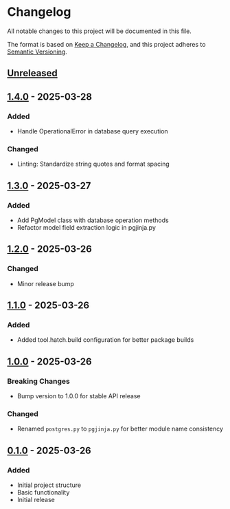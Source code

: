 # Changelog

All notable changes to this project will be documented in this file.

The format is based on [Keep a Changelog](https://keepachangelog.com/en/1.0.0/),
and this project adheres to [Semantic Versioning](https://semver.org/spec/v2.0.0.html).

## [Unreleased]

## [1.4.0] - 2025-03-28

### Added
- Handle OperationalError in database query execution

### Changed
- Linting: Standardize string quotes and format spacing

## [1.3.0] - 2025-03-27

### Added
- Add PgModel class with database operation methods
- Refactor model field extraction logic in pgjinja.py

## [1.2.0] - 2025-03-26

### Changed
- Minor release bump

## [1.1.0] - 2025-03-26

### Added
- Added tool.hatch.build configuration for better package builds

## [1.0.0] - 2025-03-26

### Breaking Changes
- Bump version to 1.0.0 for stable API release

### Changed
- Renamed `postgres.py` to `pgjinja.py` for better module name consistency

## [0.1.0] - 2025-03-26

### Added
- Initial project structure
- Basic functionality
- Initial release

[Unreleased]: https://github.com/tungph/pgjinja/compare/v1.4.0...HEAD
[1.4.0]: https://github.com/tungph/pgjinja/compare/v1.3.0...v1.4.0
[1.3.0]: https://github.com/tungph/pgjinja/compare/v1.2.0...v1.3.0
[1.2.0]: https://github.com/tungph/pgjinja/compare/v1.1.0...v1.2.0
[1.1.0]: https://github.com/tungph/pgjinja/compare/v1.0.0...v1.1.0
[1.0.0]: https://github.com/tungph/pgjinja/compare/v0.1.0...v1.0.0
[0.1.0]: https://github.com/tungph/pgjinja/releases/tag/v0.1.0

